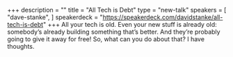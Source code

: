 +++
description = ""
title = "All Tech is Debt"
type = "new-talk"
speakers = [
        "dave-stanke",
]
speakerdeck = "https://speakerdeck.com/davidstanke/all-tech-is-debt"
+++
All your tech is old. Even your new stuff is already old: somebody’s already building something that’s better. And they’re probably going to give it away for free! So, what can you do about that? I have thoughts.